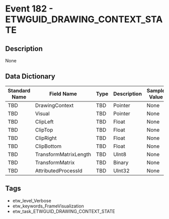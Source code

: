 # Event 182 - ETWGUID_DRAWING_CONTEXT_STATE

## Description
None

## Data Dictionary
|Standard Name|Field Name|Type|Description|Sample Value|
|---|---|---|---|---|
|TBD|DrawingContext|TBD|Pointer|None|None|
|TBD|Visual|TBD|Pointer|None|None|
|TBD|ClipLeft|TBD|Float|None|None|
|TBD|ClipTop|TBD|Float|None|None|
|TBD|ClipRight|TBD|Float|None|None|
|TBD|ClipBottom|TBD|Float|None|None|
|TBD|TransformMatrixLength|TBD|UInt8|None|None|
|TBD|TransformMatrix|TBD|Binary|None|None|
|TBD|AttributedProcessId|TBD|UInt32|None|None|

## Tags
* etw_level_Verbose
* etw_keywords_FrameVisualization
* etw_task_ETWGUID_DRAWING_CONTEXT_STATE
